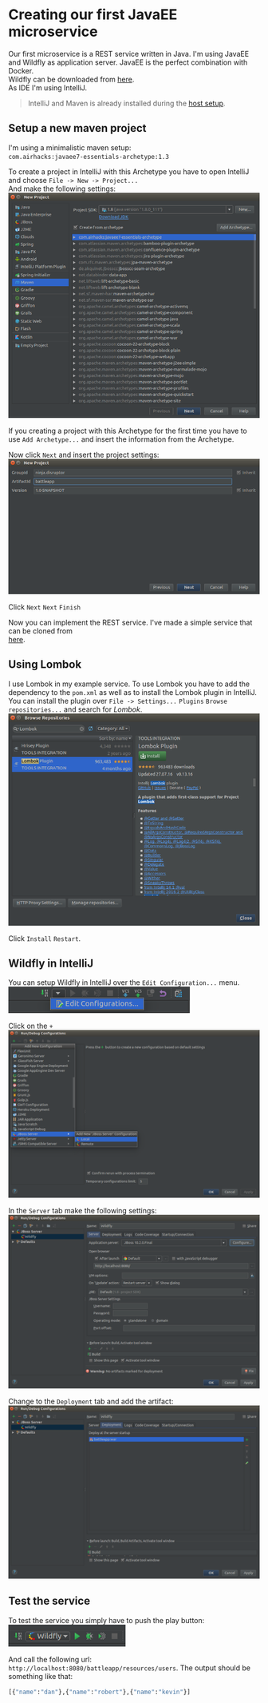 # Creating our first JavaEE microservice
Our first microservice is a REST service written in Java. I'm using JavaEE and Wildfly
as application server. JavaEE is the perfect combination with Docker.  
Wildfly can be downloaded from [here](http://wildfly.org/downloads/).  
As IDE I'm using IntelliJ.
> IntelliJ and Maven is already installed during the [host setup](../01_Setup/Host_setup.md).

## Setup a new maven project
I'm using a minimalistic maven setup:  
`com.airhacks:javaee7-essentials-archetype:1.3`  

To create a project in IntelliJ with this Archetype you have to open IntelliJ and choose 
`File -> New -> Project...`  
And make the following settings:  
![IntelliJ Archetype](images/archetype.png)

If you creating a project with this Archetype for the first time you have to use `Add Archetype...`
and insert the information from the Archetype.

Now click `Next` and insert the project settings:  
![Maven project settings](images/maven_project.png)

Click `Next` `Next` `Finish`

Now you can implement the REST service. I've made a simple service that can be cloned from  
[here](https://github.com/robertBrem/battleapp).

## Using Lombok
I use Lombok in my example service. To use Lombok you have to add the dependency to the 
`pom.xml` as well as to install the Lombok plugin in IntelliJ. You can install the plugin
over `File -> Settings...` `Plugins` `Browse repositories...` and search for *Lombok*.  
![Lombok plugin](images/lombok_plugin.png)

Click `Install` `Restart`.

## Wildfly in IntelliJ
You can setup Wildfly in IntelliJ over the `Edit Configuration...` menu.  
![Edit Configuration...](images/edit_config.png)

Click on the `+`  
![Add Wildfly](images/add_wildfly.png)

In the `Server` tab make the following settings:  
![Server tab](images/wildfly_basic.png)

Change to the `Deployment` tab and add the artifact:  
![Deployment tab](images/wildfly_deployment.png)

## Test the service
To test the service you simply have to push the play button:  
![Play button](images/play_button.png)

And call the following url: `http://localhost:8080/battleapp/resources/users`.
The output should be something like that:
```bash
[{"name":"dan"},{"name":"robert"},{"name":"kevin"}]
```
